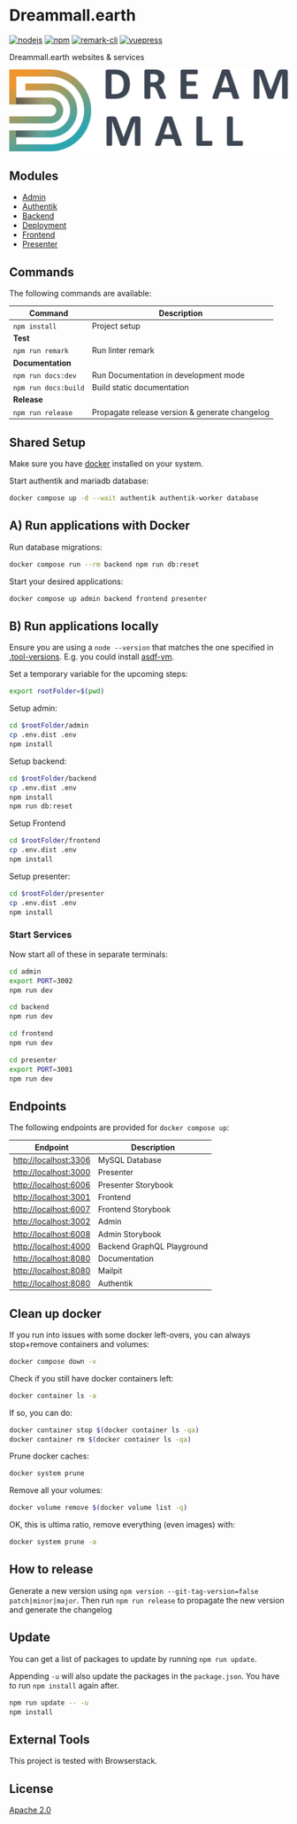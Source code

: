 # Dreammall.earth

[![nodejs][badge-nodejs-img]][badge-nodejs-href]
[![npm][badge-npm-img]][badge-npm-href]
[![remark-cli][badge-remark-cli-img]][badge-remark-cli-href]
[![vuepress][badge-vuepress-img]][badge-vuepress-href]

Dreammall.earth websites & services

![](presenter/src/assets/dreammall-logo.svg)

## Modules

- [Admin](admin/README.md)
- [Authentik](authentik/README.md)
- [Backend](backend/README.md)
- [Deployment](deployment/README.md)
- [Frontend](frontend/README.md)
- [Presenter](presenter/README.md)

## Commands

The following commands are available:

| Command                    | Description                                    |
| -------------------------- | ---------------------------------------------- |
| `npm install`              | Project setup                                  |
| **Test**                   |                                                |
| `npm run remark`           | Run linter remark                              |
| **Documentation**          |                                                |
| `npm run docs:dev`         | Run Documentation in development mode          |
| `npm run docs:build`       | Build static documentation                     |
| **Release**                |                                                |
| `npm run release`          | Propagate release version & generate changelog |

## Shared Setup
Make sure you have [docker](https://www.docker.com/) installed on your system.

Start authentik and mariadb database:
```bash
docker compose up -d --wait authentik authentik-worker database
```

## A) Run applications with Docker

Run database migrations:
```bash
docker compose run --rm backend npm run db:reset
```

Start your desired applications:
```bash
docker compose up admin backend frontend presenter
```

## B) Run applications locally

Ensure you are using a `node --version` that matches the one specified in [.tool-versions](.tool-versions).
E.g. you could install [asdf-vm](https://asdf-vm.com/guide/getting-started.html).

Set a temporary variable for the upcoming steps:
```bash
export rootFolder=$(pwd)
```

Setup admin:
```bash
cd $rootFolder/admin
cp .env.dist .env
npm install
```

Setup backend:
```bash
cd $rootFolder/backend
cp .env.dist .env
npm install
npm run db:reset
```

Setup Frontend
```bash
cd $rootFolder/frontend
cp .env.dist .env
npm install
```

Setup presenter:
```bash
cd $rootFolder/presenter
cp .env.dist .env
npm install
```

### Start Services

Now start all of these in separate terminals:
```bash
cd admin
export PORT=3002
npm run dev
```

```bash
cd backend
npm run dev
```

```bash
cd frontend
npm run dev
```

```bash
cd presenter
export PORT=3001
npm run dev
```

## Endpoints

The following endpoints are provided for `docker compose up`:

| Endpoint                                        | Description                |
| ----------------------------------------------- | -------------------------- |
| [http://localhost:3306](http://localhost:3306)  | MySQL Database             |
| [http://localhost:3000](http://localhost:3001)  | Presenter                  |
| [http://localhost:6006](http://localhost:6006)  | Presenter Storybook        |
| [http://localhost:3001](http://localhost:3000)  | Frontend                   |
| [http://localhost:6007](http://localhost:6007)  | Frontend Storybook         |
| [http://localhost:3002](http://localhost:3002)  | Admin                      |
| [http://localhost:6008](http://localhost:6008)  | Admin Storybook            |
| [http://localhost:4000](http://localhost:4000)  | Backend GraphQL Playground |
| [http://localhost:8080](http://localhost:8080)  | Documentation              |
| [http://localhost:8080](http://localhost:8025)  | Mailpit                    |
| [http://localhost:8080](http://localhost:9000)  | Authentik                  |

## Clean up docker

If you run into issues with some docker left-overs, you can always stop+remove containers and volumes:
```sh
docker compose down -v
```

Check if you still have docker containers left:
```sh
docker container ls -a
```

If so, you can do:
```sh
docker container stop $(docker container ls -qa)
docker container rm $(docker container ls -qa)
```

Prune docker caches:
```sh
docker system prune
```

Remove all your volumes:
```sh
docker volume remove $(docker volume list -q)
```

OK, this is ultima ratio, remove everything (even images) with:
```sh
docker system prune -a
```

## How to release

Generate a new version using `npm version --git-tag-version=false patch|minor|major`.
Then run `npm run release` to propagate the new version and generate the changelog

## Update

You can get a list of packages to update by running `npm run update`.

Appending `-u` will also update the packages in the `package.json`. You have to run `npm install` again after.

```bash
npm run update -- -u
npm install
```

## External Tools

This project is tested with Browserstack.

## License

[Apache 2.0](./LICENSE)

<!-- Badges -->
[badge-nodejs-img]: https://img.shields.io/badge/nodejs-%3E%3D20.5.0-blue
[badge-nodejs-href]:  https://nodejs.org/

[badge-npm-img]: https://img.shields.io/badge/npm-latest-blue
[badge-npm-href]: https://www.npmjs.com/package/npm

[badge-remark-cli-img]: https://img.shields.io/badge/dynamic/json?url=https%3A%2F%2Fraw.githubusercontent.com%2Fdreammall-earth%2Fdreammall.earth%2Fmaster%2Fpackage.json&query=devDependencies%5B%27remark-cli%27%5D&label=remark-cli&color=yellow
[badge-remark-cli-href]: https://remark.js.org/

[badge-vuepress-img]: https://img.shields.io/badge/dynamic/json?url=https%3A%2F%2Fraw.githubusercontent.com%2Fdreammall-earth%2Fdreammall.earth%2Fmaster%2Fpackage.json&query=devDependencies.vuepress&label=vuepress&color=orange
[badge-vuepress-href]: https://vuepress.vuejs.org/

